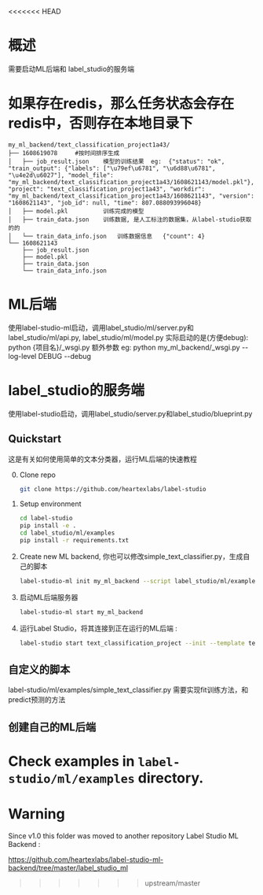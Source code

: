 <<<<<<< HEAD
# 概述
需要启动ML后端和 label_studio的服务端


# 如果存在redis，那么任务状态会存在redis中，否则存在本地目录下
```buildoutcfg
my_ml_backend/text_classification_project1a43/
├── 1608619078     #按时间排序生成
│   ├── job_result.json    模型的训练结果  eg:  {"status": "ok", "train_output": {"labels": ["\u79ef\u6781", "\u6d88\u6781", "\u4e2d\u6027"], "model_file": "my_ml_backend/text_classification_project1a43/1608621143/model.pkl"}, "project": "text_classification_project1a43", "workdir": "my_ml_backend/text_classification_project1a43/1608621143", "version": "1608621143", "job_id": null, "time": 807.088093996048}
│   ├── model.pkl          训练完成的模型
│   ├── train_data.json    训练数据, 是人工标注的数据集，从label-studio获取的的
│   └── train_data_info.json   训练数据信息   {"count": 4}
└── 1608621143
    ├── job_result.json
    ├── model.pkl
    ├── train_data.json
    └── train_data_info.json
```

# ML后端
使用label-studio-ml启动，调用label_studio/ml/server.py和 label_studio/ml/api.py, label_studio/ml/model.py 
实际启动的是(方便debug): python {项目名}/_wsgi.py 额外参数  eg: python my_ml_backend/_wsgi.py --log-level DEBUG --debug

# label_studio的服务端
使用label-studio启动，调用label_studio/server.py和label_studio/blueprint.py

## Quickstart
这是有关如何使用简单的文本分类器，运行ML后端的快速教程 

0. Clone repo
   ```bash
   git clone https://github.com/heartexlabs/label-studio  
   ```
   
1. Setup environment
   ```bash
   cd label-studio
   pip install -e .
   cd label_studio/ml/examples
   pip install -r requirements.txt
   ```
   
2. Create new ML backend,  你也可以修改simple_text_classifier.py，生成自己的脚本
   ```bash
   label-studio-ml init my_ml_backend --script label_studio/ml/examples/simple_text_classifier.py
   ```
   
3. 启动ML后端服务器
   ```bash
   label-studio-ml start my_ml_backend
   ```
   
4. 运行Label Studio，将其连接到正在运行的ML后端 :
    ```bash
    label-studio start text_classification_project --init --template text_classification --ml-backends http://localhost:9090
    ```

## 自定义的脚本
label-studio/ml/examples/simple_text_classifier.py
需要实现fit训练方法，和predict预测的方法

## 创建自己的ML后端 

Check examples in `label-studio/ml/examples` directory.
=======
# Warning

Since v1.0 this folder was moved to another repository Label Studio ML Backend :

https://github.com/heartexlabs/label-studio-ml-backend/tree/master/label_studio_ml
>>>>>>> upstream/master
